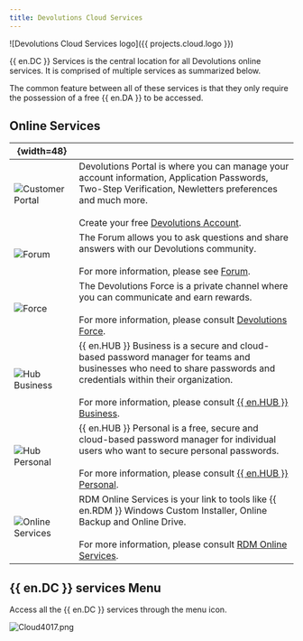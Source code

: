 ```yaml
---
title: Devolutions Cloud Services
---
```


![Devolutions Cloud Services logo]({{ projects.cloud.logo }})

{{ en.DC }} Services is the central location for all Devolutions online services. It is comprised of multiple services as summarized below.  

The common feature between all of these services is that they only require the possession of a free {{ en.DA }} to be accessed. 

## Online Services

| {width=48}                                                  |     |
| ----------------------------------------------------------- | --- |
| ![Customer Portal](/img/en/cloud/CustomerPortal-90X90.png)  | Devolutions Portal is where you can manage your account information, Application Passwords, Two-Step Verification, Newletters preferences and much more.<br/><br/>Create your free [Devolutions Account](/cloud/devolutions-account/). |
| ![Forum](/img/en/cloud/Forum-90x90.png)                     | The Forum allows you to ask questions and share answers with our Devolutions community.<br/><br/>For more information, please see [Forum](/cloud/forum/). |
| ![Force](/img/en/cloud/force-90X90.png)                     | The Devolutions Force is a private channel where you can communicate and earn rewards.<br/><br/>For more information, please consult [Devolutions Force](/cloud/devolutions-force/). |
| ![Hub Business](/img/en/cloud/hub-business-90X90.png)       | {{ en.HUB }} Business is a secure and cloud-based password manager for teams and businesses who need to share passwords and credentials within their organization.<br/><br/>For more information, please consult [{{ en.HUB }} Business](/cloud/password-hub-business/). |
| ![Hub Personal](/img/en/cloud/hub-personal-90X90.png)       | {{ en.HUB }} Personal is a free, secure and cloud-based password manager for individual users who want to secure personal passwords.<br/><br/>For more information, please consult [{{ en.HUB }} Personal](/cloud/password-hub-personal/). |
| ![Online Services](/img/en/cloud/online-services-90X90.png) | RDM Online Services is your link to tools like {{ en.RDM }} Windows Custom Installer, Online Backup and Online Drive.<br/><br/>For more information, please consult [RDM Online Services](/cloud/rdm-online-services/). |

## {{ en.DC }} services Menu 

Access all the {{ en.DC }} services through the menu icon.  

![Cloud4017.png](/img/en/cloud/Cloud4017.png) 